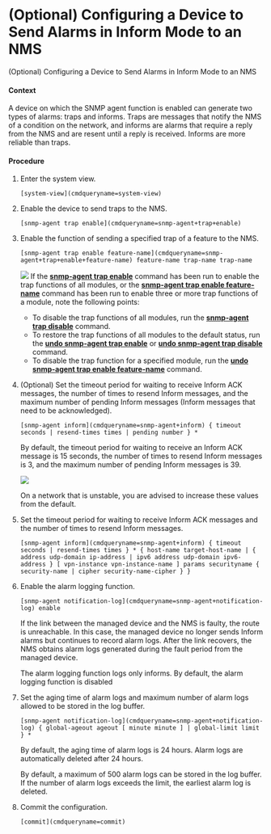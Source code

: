 (Optional) Configuring a Device to Send Alarms in Inform Mode to an NMS
=======================================================================

(Optional) Configuring a Device to Send Alarms in Inform Mode to an NMS

#### Context

A device on which the SNMP agent function is enabled can generate two types of alarms: traps and informs. Traps are messages that notify the NMS of a condition on the network, and informs are alarms that require a reply from the NMS and are resent until a reply is received. Informs are more reliable than traps.


#### Procedure

1. Enter the system view.
   
   
   ```
   [system-view](cmdqueryname=system-view)
   ```
2. Enable the device to send traps to the NMS.
   
   
   ```
   [snmp-agent trap enable](cmdqueryname=snmp-agent+trap+enable)
   ```
3. Enable the function of sending a specified trap of a feature to the NMS.
   
   
   ```
   [snmp-agent trap enable feature-name](cmdqueryname=snmp-agent+trap+enable+feature-name) feature-name trap-name trap-name
   ```
   ![](public_sys-resources/note_3.0-en-us.png) If the [**snmp-agent trap enable**](cmdqueryname=snmp-agent+trap+enable) command has been run to enable the trap functions of all modules, or the [**snmp-agent trap enable feature-name**](cmdqueryname=snmp-agent+trap+enable+feature-name) command has been run to enable three or more trap functions of a module, note the following points:
   * To disable the trap functions of all modules, run the [**snmp-agent trap disable**](cmdqueryname=snmp-agent+trap+disable) command.
   * To restore the trap functions of all modules to the default status, run the [**undo snmp-agent trap enable**](cmdqueryname=undo+snmp-agent+trap+enable) or [**undo snmp-agent trap disable**](cmdqueryname=undo+snmp-agent+trap+disable) command.
   * To disable the trap function for a specified module, run the [**undo snmp-agent trap enable feature-name**](cmdqueryname=undo+snmp-agent+trap+enable+feature-name) command.
4. (Optional) Set the timeout period for waiting to receive Inform ACK messages, the number of times to resend Inform messages, and the maximum number of pending Inform messages (Inform messages that need to be acknowledged).
   
   
   ```
   [snmp-agent inform](cmdqueryname=snmp-agent+inform) { timeout seconds | resend-times times | pending number } *
   ```
   
   By default, the timeout period for waiting to receive an Inform ACK message is 15 seconds, the number of times to resend Inform messages is 3, and the maximum number of pending Inform messages is 39.
   
   ![](public_sys-resources/note_3.0-en-us.png) 
   
   On a network that is unstable, you are advised to increase these values from the default.
5. Set the timeout period for waiting to receive Inform ACK messages and the number of times to resend Inform messages.
   
   
   ```
   [snmp-agent inform](cmdqueryname=snmp-agent+inform) { timeout seconds | resend-times times } * { host-name target-host-name | { address udp-domain ip-address | ipv6 address udp-domain ipv6-address } [ vpn-instance vpn-instance-name ] params securityname { security-name | cipher security-name-cipher } }
   ```
6. Enable the alarm logging function.
   
   
   ```
   [snmp-agent notification-log](cmdqueryname=snmp-agent+notification-log) enable
   ```
   
   
   
   If the link between the managed device and the NMS is faulty, the route is unreachable. In this case, the managed device no longer sends Inform alarms but continues to record alarm logs. After the link recovers, the NMS obtains alarm logs generated during the fault period from the managed device.
   
   The alarm logging function logs only informs. By default, the alarm logging function is disabled
7. Set the aging time of alarm logs and maximum number of alarm logs allowed to be stored in the log buffer.
   
   
   ```
   [snmp-agent notification-log](cmdqueryname=snmp-agent+notification-log) { global-ageout ageout [ minute minute ] | global-limit limit } *
   ```
   
   
   
   By default, the aging time of alarm logs is 24 hours. Alarm logs are automatically deleted after 24 hours.
   
   By default, a maximum of 500 alarm logs can be stored in the log buffer. If the number of alarm logs exceeds the limit, the earliest alarm log is deleted.
8. Commit the configuration.
   
   
   ```
   [commit](cmdqueryname=commit)
   ```